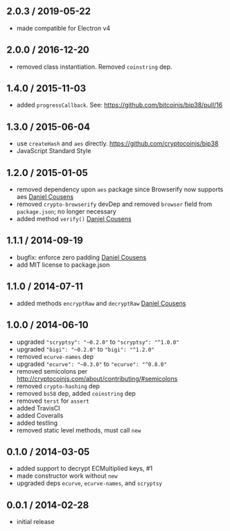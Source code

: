 2.0.3 / 2019-05-22
------------------
- made compatible for Electron v4

2.0.0 / 2016-12-20
------------------
- removed class instantiation. Removed `coinstring` dep.

1.4.0 / 2015-11-03
------------------
- added `progressCallback`. See: https://github.com/bitcoinjs/bip38/pull/16

1.3.0 / 2015-06-04
------------------
- use `createHash` and `aes` directly. https://github.com/cryptocoinjs/bip38
- JavaScript Standard Style

1.2.0 / 2015-01-05
------------------
- removed dependency upon `aes` package since Browserify now supports aes [Daniel Cousens](https://github.com/cryptocoinjs/bip38/pull/6)
- removed `crypto-browserify` devDep and removed `browser` field from `package.json`; no longer necessary
- added method `verify()` [Daniel Cousens](https://github.com/cryptocoinjs/bip38/pull/7)

1.1.1 / 2014-09-19
------------------
- bugfix: enforce zero padding [Daniel Cousens](https://github.com/cryptocoinjs/bip38/commit/e73598d0fc1d1b3c04c132c34053e96bec6bd201)
- add MIT license to package.json

1.1.0 / 2014-07-11
------------------
- added methods `encryptRaw` and `decryptRaw` [Daniel Cousens](https://github.com/cryptocoinjs/bip38/pull/4)

1.0.0 / 2014-06-10
------------------
- upgraded `"scryptsy": "~0.2.0"` to `"scryptsy": "^1.0.0"`
- upgraded  `"bigi": "~0.2.0"` to `"bigi": "^1.2.0"`
- removed `ecurve-names` dep
- upgraded `"ecurve": "~0.3.0"` to `"ecurve": "^0.8.0"`
- removed semicolons per http://cryptocoinjs.com/about/contributing/#semicolons
- removed `crypto-hashing` dep
- removed `bs58` dep, added `coinstring` dep
- removed `terst` for `assert`
- added TravisCI
- added Coveralls
- added testling
- removed static level methods, must call `new`

0.1.0 / 2014-03-05
------------------
- added support to decrypt ECMultiplied keys, #1
- made constructor work without `new`
- upgraded deps `ecurve`, `ecurve-names`, and `scryptsy`

0.0.1 / 2014-02-28
------------------
- initial release
